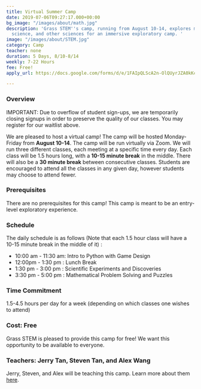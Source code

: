 ```yaml
---
title: Virtual Summer Camp
date: 2019-07-06T09:27:17.000+00:00
bg_image: "/images/about/math.jpg"
description: 'Grass STEM''s camp, running from August 10-14, explores math, computer
  science, and other sciences for an immersive exploratory camp. '
image: "/images/about/STEM.jpg"
category: Camp
teacher: none
duration: 5 Days, 8/10-8/14
weekly: 7-22 Hours
fee: Free!
apply_url: https://docs.google.com/forms/d/e/1FAIpQLScA2n-OlQUyrJZA0kKcTggbfRzwfZ8og-SJEQRRSYSRpBqriA/viewform?usp=sf_link

---
```

### Overview

IMPORTANT: Due to overflow of student sign-ups, we are temporarily closing signups in order to preserve the quality of our classes. You may register for our waitlist above.

We are pleased to host a virtual camp! The camp will be hosted Monday-Friday from **August 10-14**. The camp will be run virtually via Zoom. We will run three different classes, each meeting at a specific time every day. Each class will be 1.5 hours long, with a **10-15 minute break** in the middle. There will also be a **30 minute break** between consecutive classes. Students are encouraged to attend all the classes in any given day, however students may choose to attend fewer.

### Prerequisites

There are no prerequisites for this camp! This camp is meant to be an entry-level exploratory experience.

### Schedule

The daily schedule is as follows (Note that each 1.5 hour class will have a 10-15 minute break in the middle of it) :

* 10:00 am - 11:30 am: Intro to Python with Game Design
* 12:00pm - 1:30 pm : Lunch Break
* 1:30 pm - 3:00 pm : Scientific Experiments and Discoveries
* 3:30 pm - 5:00 pm : Mathematical Problem Solving and Puzzles

### Time Commitment

1\.5-4.5 hours per day for a week (depending on which classes one wishes to attend)

### Cost: Free

Grass STEM is pleased to provide this camp for free! We want this opportunity to be available to everyone.

### Teachers: Jerry Tan, Steven Tan, and Alex Wang

Jerry, Steven, and Alex will be teaching this camp. Learn more about them [here](https://grass-stem.com/about/).